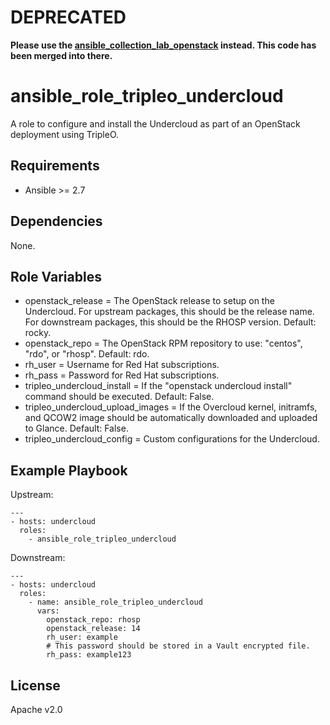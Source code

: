 # DEPRECATED

**Please use the [ansible_collection_lab_openstack](https://github.com/ekultails/ansible_collection_lab_openstack) instead. This code has been merged into there.**

# ansible_role_tripleo_undercloud

A role to configure and install the Undercloud as part of an OpenStack deployment using TripleO.

## Requirements

* Ansible >= 2.7

## Dependencies

None.

## Role Variables

* openstack_release = The OpenStack release to setup on the Undercloud. For upstream packages, this should be the release name. For downstream packages, this should be the RHOSP version. Default: rocky.
* openstack_repo = The OpenStack RPM repository to use: "centos", "rdo", or "rhosp". Default: rdo.
* rh_user = Username for Red Hat subscriptions.
* rh_pass = Password for Red Hat subscriptions.
* tripleo_undercloud_install = If the "openstack undercloud install" command should be executed. Default: False.
* tripleo_undercloud_upload_images = If the Overcloud kernel, initramfs, and QCOW2 image should be automatically downloaded and uploaded to Glance. Default: False.
* tripleo_undercloud_config = Custom configurations for the Undercloud.

## Example Playbook

Upstream:

```
---
- hosts: undercloud
  roles:
    - ansible_role_tripleo_undercloud
```

Downstream:

```
---
- hosts: undercloud
  roles:
    - name: ansible_role_tripleo_undercloud
      vars:
        openstack_repo: rhosp
        openstack_release: 14
        rh_user: example
        # This password should be stored in a Vault encrypted file.
        rh_pass: example123
```

## License

Apache v2.0
